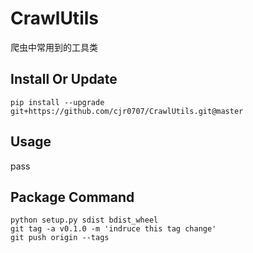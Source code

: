 # CrawlUtils
爬虫中常用到的工具类

## Install Or Update

`pip install --upgrade git+https://github.com/cjr0707/CrawlUtils.git@master`

## Usage
pass

## Package Command

```
python setup.py sdist bdist_wheel
git tag -a v0.1.0 -m 'indruce this tag change'
git push origin --tags
```